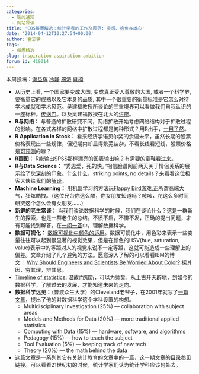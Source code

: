 ```yaml
---
categories:
  - 新闻通知
  - 网站导读
title: 'COS每周精选：统计学者的工作及风范: 灵感、抱负与雄心'
date: '2014-04-12T10:27:54+00:00'
author: 霍志骥
tags:
  - 每周精选
slug: inspiration-aspiration-ambition
forum_id: 419014
---
```


本周投稿：[谢益辉](http://yihui.name/) [冷静](http://www.weibo.com/p/1005051756465937/home?from=page_100505&mod=TAB#place) [施涛](http://blog.cos.name/taoshi) [肖楠](http://www.road2stat.com/) 

  * 从历史上看, 一个国家要变成大国, 变成真正受人尊敬的大国, 或者一个科学界, 要衡量它的成熟以及它本身的品质, 其中一个很重要的衡量标准是它怎么对待学术成就和学术风范。吴建福教授所谈论的三重境界可以看做我们自我认识的一座标杆。[传送门](http://icsa.org/bulletin/issues/ICSA%20Bulletin11Jul.pdf)。以及吴建福教授在北大的[讲座](http://v.youku.com/v_show/id_XNTI0MDE2NzQw.html)。
  * **R与网络：** 与普通的扩散研究不同，网络扩散开始考虑网络结构对于扩散过程的影响。在各式各样的网络中扩散过程都是何种形式？用R出手，[一目了然](http://chengjun.github.io/cn/2014/02/simulate-network-diffusion-with-r/)。
  * **R Application in Stock：** 看来经济学诺贝尔奖的余温未平，虽然长期的股票价格表现出一些规律，但短期内却显得繁芜丛杂，不看长线看短线，股票价格是[可预测](http://fastml.com/are-stocks-predictable/)的嘛？
  * **R画图：** R能输出SPSS那样漂亮的图表输出嘛？有需要的童鞋[看过来](https://bitbucket.org/yixuan/cn/downloads/sjPlot.zip)。
  * **R与Data Science：** “秀恩爱，死的快。”相信脸谱网前两天关于情侣关系的展示给了您深刻的印象。什么什么，striking points, no details？来看看这位极客大侠给我们的[解译](http://www.win-vector.com/blog/2014/02/the-gap-between-data-mining-and-predictive-models/?utm_source=rss&utm_medium=rss&utm_campaign=the-gap-between-data-mining-and-predictive-models)。
  * **Machine Learning：** 用机器学习的方法玩[Flappy Bird游戏](http://sarvagyavaish.github.io/FlappyBirdRL/),正所谓高端大气，狂炫酷拽。（这位兄台你这么酷，你女朋友知道吗？咳咳，花这么多时间研究这个怎么会有女朋友……）
  * **新鲜的老生常谈：** 当我们谈论数据科学的时候，我们在谈论什么？这是一群新生的探索，也是一群老生的总结。不愤不启，不悱不发，正确的提出问题，才有可能找到解答。在[一问一答](http://www.analyticshandbook.com)中，理解数据科学。
  * **数据可视化：** [数据可视化中颜色的运用](http://vis4.net/blog/posts/avoid-equidistant-hsv-colors/)。数据可视化中，用色彩来表示一些变量往往可以起到很显著的视觉效果，但是在颜色的HSV(hue, saturation, value)表示中的等距对人的视觉来说不一定等距，这就可能造成一些理解上的偏差。文章介绍了几个避免的方法。愿意深入了解的可以看看IBM的博文： [Why Should Engineers and Scientists Be Worried About Color?](http://www.research.ibm.com/people/l/lloydt/color/color.HTM) 探其因，穷其理，辨其思。
  * [Timeline of statistics:](http://www.significancemagazine.org/details/webexclusive/5774761/The-timeline-of-statistics.html) 温故而知新，可以为师矣。从上古开天辟地，到如今的数据科学，了解过去的发展，才能知道未来的走向。
  * **数据科学远见：**（普渡众生大学）的Cleveland老爷子，在2001年就写了[一篇文章](http://cm.bell-labs.com/cm/ms/departments/sia/doc/datascience.pdf)，提出了他的对数据科学这个学科设置的构想。 
      * Multidisciplinary Investigation (25%) — collaboration with subject areas
      * Models and Methods for Data (20%) — more traditional applied statistics
      * Computing with Data (15%) — hardware, software, and algorithms
      * Pedagogy (15%) — how to teach the subject
      * Tool Evaluation (5%) — keeping track of new tech
      * Theory (20%) — the math behind the data
  * 这篇文章是一系列其它有关统计教育的文章中的一篇，这一期文章的[目录参见](http://onlinelibrary.wiley.com/doi/10.1111/insr.2001.69.issue-1/issuetoc)链接。可以看看21世纪初的时候，统计学家们认为统计学科应该何处去。
